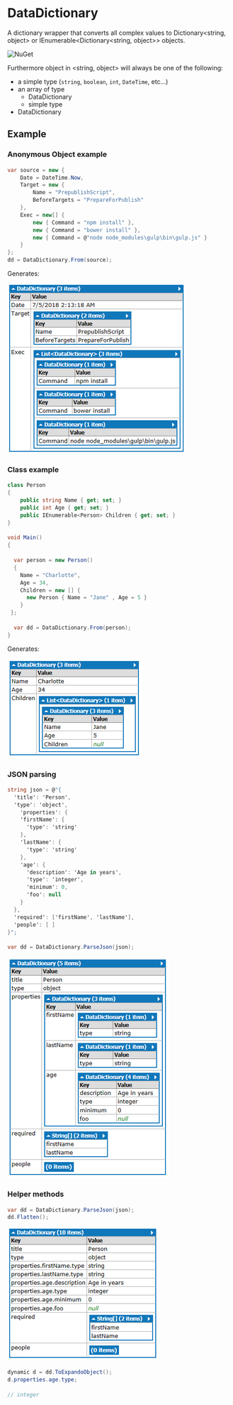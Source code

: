 # DataDictionary

A dictionary wrapper that converts all complex values to Dictionary<string, object> or IEnumerable<Dictionary<string, object>> objects.

![NuGet](https://img.shields.io/nuget/v/NMyVision.DataDictionary.svg?style=flat-square&logo=nuget)

Furthermore object in <string, object> will always be one of the following:
  - a simple type (```string```, ```boolean```, ```int```, ```DateTime```, etc...) 
  - an array of type
    - DataDictionary 
    - simple type
  - DataDictionary

## Example

### Anonymous Object example

```csharp
var source = new {
    Date = DateTime.Now,
    Target = new {
        Name = "PrepublishScript",
        BeforeTargets = "PrepareForPublish"
    },
    Exec = new[] {
        new { Command = "npm install" },
        new { Command = "bower install" },
        new { Command = @"node node_modules\gulp\bin\gulp.js" }
    }
};
dd = DataDictionary.From(source);
```

Generates:

![Sample result](https://github.com/NMyVision/DataDictionary/raw/master/images/capture001.PNG)

### Class example

```csharp
class Person
{
    public string Name { get; set; }
    public int Age { get; set; }
    public IEnumerable<Person> Children { get; set; }
}

void Main()
{

  var person = new Person()
  {
    Name = "Charlotte",
    Age = 34,
    Children = new [] {
      new Person { Name = "Jane" , Age = 5 }
    }
 };

  var dd = DataDictionary.From(person);
}
```

Generates:

![Sample result](https://github.com/NMyVision/DataDictionary/raw/master/images/capture002.PNG)

### JSON parsing

```csharp
string json = @"{
  'title': 'Person',
  'type': 'object',
    'properties': {
    'firstName': {
      'type': 'string'
    },
    'lastName': {
      'type': 'string'
    },
    'age': {
      'description': 'Age in years',
      'type': 'integer',
      'minimum': 0,
      'foo': null
    }
  },
  'required': ['firstName', 'lastName'],
  'people': [ ]
}";

var dd = DataDictionary.ParseJson(json);
```
![Sample result](https://github.com/NMyVision/DataDictionary/raw/master/images/capture003.PNG)


### Helper methods


```csharp
var dd = DataDictionary.ParseJson(json);
dd.Flatten();
```
![Sample result](https://github.com/NMyVision/DataDictionary/raw/master/images/capture004.PNG)

```csharp
dynamic d = dd.ToExpandoObject();
d.properties.age.type; 

// integer
```
